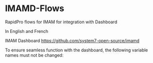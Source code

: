 # IMAMD-Flows
RapidPro flows for IMAM for integration with Dashboard

In English and French

IMAM Dashboard https://github.com/system7-open-source/imamd

To ensure seamless function with the dashboard, the following variable names must not be changed:

